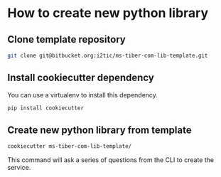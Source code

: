 # How to create new python library

## Clone template repository
```bash
git clone git@bitbucket.org:i2tic/ms-tiber-com-lib-template.git
```

## Install cookiecutter dependency
You can use a virtualenv to install this dependency.
```bash
pip install cookiecutter
```

## Create new python library from template
```bash
cookiecutter ms-tiber-com-lib-template/
```
This command will ask a series of questions from the CLI to create the service.